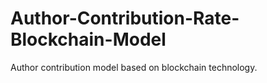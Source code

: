 # Author-Contribution-Rate-Blockchain-Model
Author contribution model based on blockchain technology.
